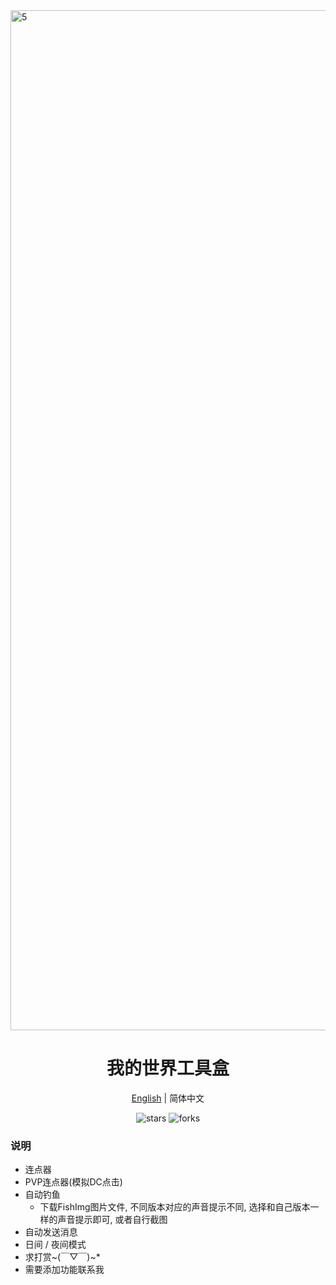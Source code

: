 <img width="2912" height="1632" alt="5" src="https://github.com/user-attachments/assets/d8c67278-e362-4e04-a926-b0be6b101784" />

<div align="center">
  <h1>我的世界工具盒</h1>
  <div>
    <a href="https://github.com/Kamio-Misuzu/MC_ToolBox/blob/master/README_EN.md">English</a> | 
    <a >简体中文</a> 
  </div>
  <p>
    <img src="https://img.shields.io/github/stars/Kamio-Misuzu/MC_ToolBox?style=social" alt="stars">
    <img src="https://img.shields.io/github/forks/Kamio-Misuzu/MC_ToolBox?style=social" alt="forks">
  </p>
</div>



### 说明
- 连点器
- PVP连点器(模拟DC点击)
- 自动钓鱼
  - 下载FishImg图片文件, 不同版本对应的声音提示不同, 选择和自己版本一样的声音提示即可, 或者自行截图
- 自动发送消息
- 日间 / 夜间模式
- 求打赏~(￣▽￣)~*
- 需要添加功能联系我

